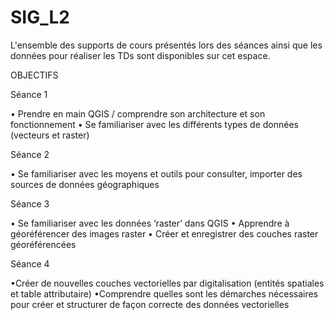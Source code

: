 # SIG_L2

L'ensemble des supports de cours présentés lors des séances ainsi que les données pour réaliser les TDs sont disponibles sur cet espace. 


OBJECTIFS

Séance 1 

• Prendre en main QGIS / comprendre son architecture et son fonctionnement
• Se familiariser avec les différents types de données (vecteurs et raster)

Séance 2

• Se familiariser avec les moyens et outils pour consulter, importer des sources de données géographiques

Séance 3

• Se familiariser avec les données ‘raster’ dans QGIS
• Apprendre à géoréférencer des images raster
• Créer et enregistrer des couches raster géoréférencées

Séance 4

•Créer de nouvelles couches vectorielles par digitalisation (entités spatiales et table attributaire)
•Comprendre quelles sont les démarches nécessaires pour créer et structurer de façon correcte des données vectorielles

